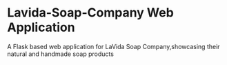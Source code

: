 # Lavida-Soap-Company Web Application
A Flask based web application for LaVida Soap Company,showcasing their natural and handmade soap products 
